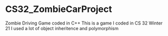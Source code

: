# CS32_ZombieCarProject
Zombie Driving Game coded in C++
This is a game I coded in CS 32 Winter 21
I used a lot of object inheritence and polymorphism
